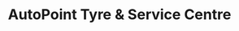 ---
title: "AutoPoint Tyre & Service Centre"
url: /dublin/autopoint-tyre-und-service-centre/
shop: Autowerkstatt
---